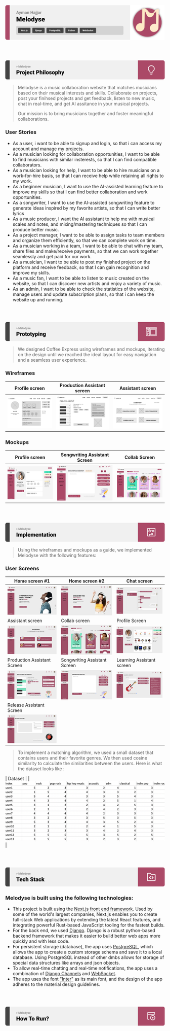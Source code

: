 <img src="./readme/title1.svg"/>

<br><br>

<!-- project philosophy -->
<img src="./readme/title2.svg"/>

> Melodyse is a music collaboration website that matches musicians based on their musical interests and skills. Collaborate on projects, post your finihsed projects and get feedback, listen to new music, chat in real-time, and get AI assitance in your musical projects.
>
> Our mission is to bring musicians together and foster meaningful collaborations.

### User Stories
- As a user, i want to be able to signup and login, so that i can access my account and manage my projects.
- As a musician looking for collaboration opportunities, I want to be able to find musicians with similar insterests, so that I can find compatible collaborators.
- As a musician looking for help, I want to be able to hire musicians on a work-for-hire basis, so that I can receive help while retaining all rights to my work.
- As a beginner musician, I want to use the AI-assisted learning feature to improve my skills so that I can find better collaboration and work opportunities.
- As a songwriter, I want to use the AI-assisted songwriting feature to generate ideas inspired by my favorite artists, so that I can write better lyrics
- As a music producer, I want the AI assistant to help me with musical scales and notes, and mixing/mastering techniques so that I can produce better music.
- As a project manager, I want to be able to assign tasks to team members and organize them efficiently, so that we can complete work on time.
- As a musician working in a team, I want to be able to chat with my team, share files and make/receive payments, so that we can work together seamlessly and get paid for our work.
- As a musician, I want to be able to post my finished project on the platform and receive feedback, so that I can gain recognition and improve my skills.
- As a music fan, I want to be able to listen to music created on the website, so that I can discover new artists and enjoy a variety of music.
- As an admin, I want to be able to check the statistics of the website, manage users and update subscription plans, so that i can keep the website up and running.

<br><br>

<!-- Prototyping -->
<img src="./readme/title3.svg"/>

> We designed Coffee Express using wireframes and mockups, iterating on the design until we reached the ideal layout for easy navigation and a seamless user experience.

### Wireframes
| Profile screen  | Production Assistant screen |  Assistant screen |
| ---| ---| ---|
| ![Landing](./readme/demo/profile_wireframe.png) | ![fsdaf](./readme/demo/production_wireframe.png) | ![fsdaf](./readme/demo/assistant_wireframe.png) |

### Mockups
| Profile screen  | Songwriting Assistant Screen | Collab Screen |
| ---| ---| ---|
| ![Landing](./readme/demo/profile_mockup.png) | ![fsdaf](./readme/demo/songwriting_mockup.png) | ![fsdaf](./readme/demo/collab_mockup.png) |

<br><br>

<!-- Implementation -->
<img src="./readme/title4.svg"/>

> Using the wireframes and mockups as a guide, we implemented Melodyse with the following features:

### User Screens
| Home screen #1  | Home screen #2 | Chat screen |
| ---| ---| ---|
| ![Landing](./readme/melodyse/home1.png) | ![fsdaf](./readme/melodyse/home2.png) | ![fsdaf](./readme/melodyse/chat.png) |
| Assistant screen | Collab screen  | Profile Screen |
| ![fsdaf](./readme/melodyse/assistant.png) | ![Landing](./readme/melodyse/collab.png) | ![fsdaf](./readme/melodyse/profile.png) |
| Production Assistant Screen | Songwriting Assistant Screen | Learning Assistant screen  |
| ![fsdaf](./readme/melodyse/production.png) | ![fsdaf](./readme/melodyse/songwriting.png) | ![Landing](./readme/melodyse/learning.png) | 
| Release Assistant Screen |
|![fsdaf](./readme/melodyse/release.png) |

> To implement a matching algorithm, we used a small dataset that contains users and their favorite genres. We then used cosine similarity to calculate the similarities between the users. Here is what the dataset looks like :

| Dataset |
| ![fsdaf](./readme/melodyse/dataset.png) |


<br><br>

<!-- Tech stack -->
<img src="./readme/title5.svg"/>

###  Melodyse is built using the following technologies:

- This project is built using the [Next.js front end framework](https://nextjs.org/). Used by some of the world's largest companies, Next.js enables you to create full-stack Web applications by extending the latest React features, and integrating powerful Rust-based JavaScript tooling for the fastest builds.
- For the back end, we used [Django](https://www.djangoproject.com/). Django is a robust python-based backend framework that makes it easier to build better web apps more quickly and with less code.
- For persistent storage (database), the app uses [PostgreSQL](https://www.postgresql.org/), which allows the app to create a custom storage schema and save it to a local database. Using PostgreSQL instead of other dmbs allows for storage of special data structures like arrays and json objects.
- To allow real-time chatting and real-time notifications, the app uses a combination of [Django Channels](https://channels.readthedocs.io/en/stable/) and [WebSocket](https://developer.mozilla.org/en-US/docs/Web/API/WebSockets_API). 
- The app uses the font ["Inter"](https://fonts.google.com/specimen/Inter) as its main font, and the design of the app adheres to the material design guidelines.

<br><br>

<!-- How to run -->
<img src="./readme/title6.svg"/>

<!-- > To set up Coffee Express locally, follow these steps:

### Prerequisites

This is an example of how to list things you need to use the software and how to install them.
* npm
  ```sh
  npm install npm@latest -g
  ```

### Installation

_Below is an example of how you can instruct your audience on installing and setting up your app. This template doesn't rely on any external dependencies or services._

1. Get a free API Key at [https://example.com](https://example.com)
2. Clone the repo
   ```sh
   git clone https://github.com/your_username_/Project-Name.git
   ```
3. Install NPM packages
   ```sh
   npm install
   ```
4. Enter your API in `config.js`
   ```js
   const API_KEY = 'ENTER YOUR API';
   ```

Now, you should be able to run Coffee Express locally and explore its features. -->
